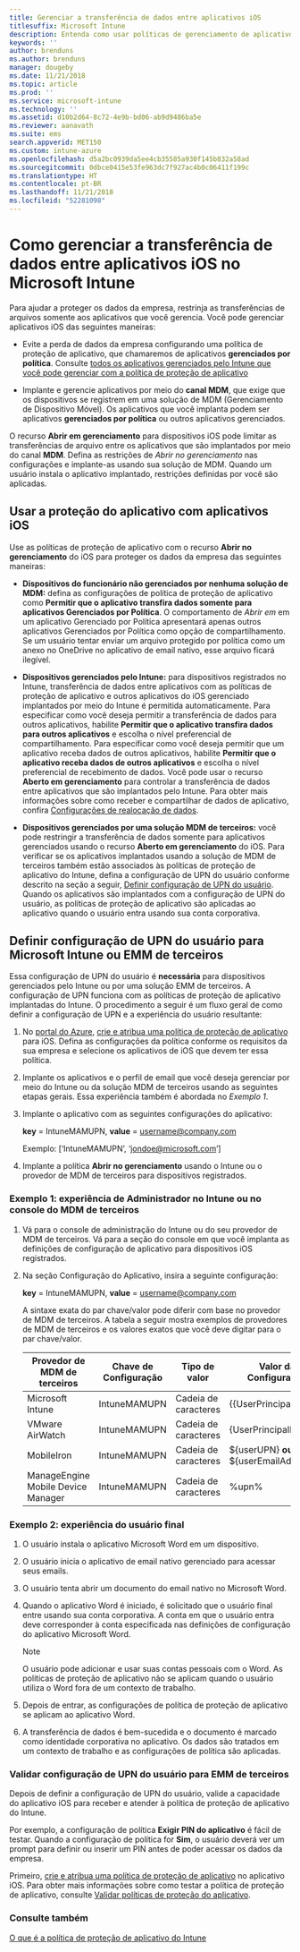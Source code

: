 ```yaml
---
title: Gerenciar a transferência de dados entre aplicativos iOS
titlesuffix: Microsoft Intune
description: Entenda como usar políticas de gerenciamento de aplicativo móvel no Microsoft Intune para gerenciar transferências de dados entre aplicativos.
keywords: ''
author: brenduns
ms.author: brenduns
manager: dougeby
ms.date: 11/21/2018
ms.topic: article
ms.prod: ''
ms.service: microsoft-intune
ms.technology: ''
ms.assetid: d10b2d64-8c72-4e9b-bd06-ab9d9486ba5e
ms.reviewer: aanavath
ms.suite: ems
search.appverid: MET150
ms.custom: intune-azure
ms.openlocfilehash: d5a2bc0939da5ee4cb35585a930f145b832a58ad
ms.sourcegitcommit: 0dbce0415e53fe963dc7f927ac4b0c06411f199c
ms.translationtype: HT
ms.contentlocale: pt-BR
ms.lasthandoff: 11/21/2018
ms.locfileid: "52281098"
---
```

# <a name="how-to-manage-data-transfer-between-ios-apps-in-microsoft-intune"></a>Como gerenciar a transferência de dados entre aplicativos iOS no Microsoft Intune

Para ajudar a proteger os dados da empresa, restrinja as transferências de arquivos somente aos aplicativos que você gerencia. Você pode gerenciar aplicativos iOS das seguintes maneiras:

-   Evite a perda de dados da empresa configurando uma política de proteção de aplicativo, que chamaremos de aplicativos **gerenciados por política**. Consulte [todos os aplicativos gerenciados pelo Intune que você pode gerenciar com a política de proteção de aplicativo](https://www.microsoft.com/cloud-platform/microsoft-intune-apps)

-   Implante e gerencie aplicativos por meio do **canal MDM**, que exige que os dispositivos se registrem em uma solução de MDM (Gerenciamento de Dispositivo Móvel). Os aplicativos que você implanta podem ser aplicativos **gerenciados por política** ou outros aplicativos gerenciados.

O recurso **Abrir em gerenciamento** para dispositivos iOS pode limitar as transferências de arquivo entre os aplicativos que são implantados por meio do canal **MDM**. Defina as restrições de *Abrir no gerenciamento* nas configurações e implante-as usando sua solução de MDM.  Quando um usuário instala o aplicativo implantado, restrições definidas por você são aplicadas.

##  <a name="use-app-protection-with-ios-apps"></a>Usar a proteção do aplicativo com aplicativos iOS
Use as políticas de proteção de aplicativo com o recurso **Abrir no gerenciamento** do iOS para proteger os dados da empresa das seguintes maneiras:

-   **Dispositivos do funcionário não gerenciados por nenhuma solução de MDM:** defina as configurações de política de proteção de aplicativo como **Permitir que o aplicativo transfira dados somente para aplicativos Gerenciados por Política**. O comportamento de *Abrir em* em um aplicativo Gerenciado por Política apresentará apenas outros aplicativos Gerenciados por Política como opção de compartilhamento. Se um usuário tentar enviar um arquivo protegido por política como um anexo no OneDrive no aplicativo de email nativo, esse arquivo ficará ilegível.

-   **Dispositivos gerenciados pelo Intune:** para dispositivos registrados no Intune, transferência de dados entre aplicativos com as políticas de proteção de aplicativo e outros aplicativos do iOS gerenciado implantados por meio do Intune é permitida automaticamente. Para especificar como você deseja permitir a transferência de dados para outros aplicativos, habilite **Permitir que o aplicativo transfira dados para outros aplicativos** e escolha o nível preferencial de compartilhamento. Para especificar como você deseja permitir que um aplicativo receba dados de outros aplicativos, habilite **Permitir que o aplicativo receba dados de outros aplicativos** e escolha o nível preferencial de recebimento de dados. Você pode usar o recurso **Aberto em gerenciamento** para controlar a transferência de dados entre aplicativos que são implantados pelo Intune. Para obter mais informações sobre como receber e compartilhar de dados de aplicativo, confira [Configurações de realocação de dados](app-protection-policy-settings-ios.md#data-relocation-settings).   

-   **Dispositivos gerenciados por uma solução MDM de terceiros:** você pode restringir a transferência de dados somente para aplicativos gerenciados usando o recurso **Aberto em gerenciamento** do iOS.
Para verificar se os aplicativos implantados usando a solução de MDM de terceiros também estão associados às políticas de proteção de aplicativo do Intune, defina a configuração de UPN do usuário conforme descrito na seção a seguir, [Definir configuração de UPN do usuário](#configure-user-upn-setting-for-microsoft-intune-or-third-party-emm). Quando os aplicativos são implantados com a configuração de UPN do usuário, as políticas de proteção de aplicativo são aplicadas ao aplicativo quando o usuário entra usando sua conta corporativa.

## <a name="configure-user-upn-setting-for-microsoft-intune-or-third-party-emm"></a>Definir configuração de UPN do usuário para Microsoft Intune ou EMM de terceiros
Essa configuração de UPN do usuário é **necessária** para dispositivos gerenciados pelo Intune ou por uma solução EMM de terceiros. A configuração de UPN funciona com as políticas de proteção de aplicativo implantadas do Intune. O procedimento a seguir é um fluxo geral de como definir a configuração de UPN e a experiência do usuário resultante:

1.  No [portal do Azure](https://portal.azure.com), [crie e atribua uma política de proteção de aplicativo](app-protection-policies.md) para iOS. Defina as configurações da política conforme os requisitos da sua empresa e selecione os aplicativos de iOS que devem ter essa política.

2.  Implante os aplicativos e o perfil de email que você deseja gerenciar por meio do Intune ou da solução MDM de terceiros usando as seguintes etapas gerais. Essa experiência também é abordada no *Exemplo 1*.

3.  Implante o aplicativo com as seguintes configurações do aplicativo:

      **key** = IntuneMAMUPN,  **value** = <username@company.com>

      Exemplo: [‘IntuneMAMUPN’, ‘jondoe@microsoft.com’]

4.  Implante a política **Abrir no gerenciamento** usando o Intune ou o provedor de MDM de terceiros para dispositivos registrados.


### <a name="example-1-admin-experience-in-intune-or-third-party-mdm-console"></a>Exemplo 1: experiência de Administrador no Intune ou no console do MDM de terceiros

1. Vá para o console de administração do Intune ou do seu provedor de MDM de terceiros. Vá para a seção do console em que você implanta as definições de configuração de aplicativo para dispositivos iOS registrados.

2. Na seção Configuração do Aplicativo, insira a seguinte configuração:

   **key** = IntuneMAMUPN,  **value** = <username@company.com>

   A sintaxe exata do par chave/valor pode diferir com base no provedor de MDM de terceiros. A tabela a seguir mostra exemplos de provedores de MDM de terceiros e os valores exatos que você deve digitar para o par chave/valor.

   |Provedor de MDM de terceiros| Chave de Configuração | Tipo de valor | Valor da Configuração|
   | ------- | ---- | ---- | ---- |
   |Microsoft Intune| IntuneMAMUPN | Cadeia de caracteres | {{UserPrincipalName}}|
   |VMware AirWatch| IntuneMAMUPN | Cadeia de caracteres | {UserPrincipalName}|
   |MobileIron | IntuneMAMUPN | Cadeia de caracteres | ${userUPN} **ou** ${userEmailAddress} |
   |ManageEngine Mobile Device Manager | IntuneMAMUPN | Cadeia de caracteres | %upn% |


### <a name="example-2-end-user-experience"></a>Exemplo 2: experiência do usuário final

1.  O usuário instala o aplicativo Microsoft Word em um dispositivo.

2.  O usuário inicia o aplicativo de email nativo gerenciado para acessar seus emails.

3.  O usuário tenta abrir um documento do email nativo no Microsoft Word.

4.  Quando o aplicativo Word é iniciado, é solicitado que o usuário final entre usando sua conta corporativa. A conta em que o usuário entra deve corresponder à conta especificada nas definições de configuração do aplicativo Microsoft Word.

    > [!NOTE]
    > O usuário pode adicionar e usar suas contas pessoais com o Word. As políticas de proteção de aplicativo não se aplicam quando o usuário utiliza o Word fora de um contexto de trabalho. 

5.  Depois de entrar, as configurações de política de proteção de aplicativo se aplicam ao aplicativo Word.

6.  A transferência de dados é bem-sucedida e o documento é marcado como identidade corporativa no aplicativo.  Os dados são tratados em um contexto de trabalho e as configurações de política são aplicadas. 

### <a name="validate-user-upn-setting-for-third-party-emm"></a>Validar configuração de UPN do usuário para EMM de terceiros

Depois de definir a configuração de UPN do usuário, valide a capacidade do aplicativo iOS para receber e atender à política de proteção de aplicativo do Intune.

Por exemplo, a configuração de política **Exigir PIN do aplicativo** é fácil de testar. Quando a configuração de política for **Sim**, o usuário deverá ver um prompt para definir ou inserir um PIN antes de poder acessar os dados da empresa.

Primeiro, [crie e atribua uma política de proteção de aplicativo](app-protection-policies.md) no aplicativo iOS. Para obter mais informações sobre como testar a política de proteção de aplicativo, consulte [Validar políticas de proteção do aplicativo](app-protection-policies-validate.md).


### <a name="see-also"></a>Consulte também
[O que é a política de proteção de aplicativo do Intune](app-protection-policy.md)
